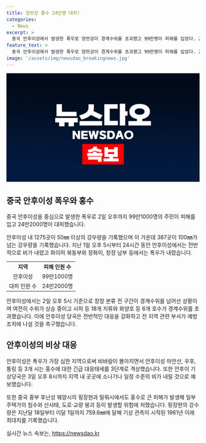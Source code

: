 ```yaml
---
title: 양쯔강 홍수 24만명 대피!
categories:
  - News
excerpt: >
  중국 안후이성에서 발생한 폭우로 양쯔강이 경계수위를 초과했고 99만명이 피해를 입었다. 24만여명이 대피했으며, 7개 시의 36개 현·구에서 큰 피해가 발생했다. 또한 후난성에서도 홍수로 인해 피해가 발생했다. 현지 당국은 대응을 강화하고 예방조치를 촉구했다. 3일 오후까지 소나기나 비가 지속될 것으로 예보되고, 홍수로 인해 주택가의 침수, 산사태, 도로·교량 붕괴 등이 발생할 위험에 처했다.
feature_text: >
  중국 안후이성에서 발생한 폭우로 양쯔강이 경계수위를 초과했고 99만명이 피해를 입었다. 24만여명이 대피했으며, 7개 시의 36개 현·구에서 큰 피해가 발생했다. 또한 후난성에서도 홍수로 인해 피해가 발생했다. 현지 당국은 대응을 강화하고 예방조치를 촉구했다. 3일 오후까지 소나기나 비가 지속될 것으로 예보되고, 홍수로 인해 주택가의 침수, 산사태, 도로·교량 붕괴 등이 발생할 위험에 처했다.
image: '/assets/img/newsdao_breakingnews.jpg'
---
```


<p><img src="/assets/img/newsdao_breakingnews.jpg" alt="bookingtag 속보" /></p>

<h2 data-ke-size="size26">중국 안후이성 폭우와 홍수</h2>

<p>중국 안후이성을 중심으로 발생한 폭우로 2일 오후까지 99만1000명의 주민이 피해를 입고 24만2000명이 대피했습니다.</p>

<p data-ke-size="size16">안후이성 내 1275곳이 50㎜ 이상의 강우량을 기록했으며 이 가운데 387곳이 100㎜가 넘는 강우량을 기록했습니다. 지난 1일 오후 5시부터 24시간 동안 안후이성에서는 전반적으로 비가 내렸고 화이허 북동부와 장화이, 창장 남부 등에서는 폭우가 내렸습니다.</p>

<table>
  <tr>
    <td style="text-align: center; height: 17px;"><b>지역</b></td>
    <td style="text-align: center; height: 17px;"><b>피해 인원 수</b></td>
  </tr>
  <tr>
    <td style="text-align: center; height: 17px;">안후이성</td>
    <td style="text-align: center; height: 17px;">99만1000명</td>
  </tr>
  <tr>
    <td style="text-align: center; height: 17px;">대피 인원 수</td>
    <td style="text-align: center; height: 17px;">24만2000명</td>
  </tr>
</table>

<p data-ke-size="size16">안후이성에서는 2일 오후 5시 기준으로 창장 본류 전 구간이 경계수위를 넘어선 상황이며 여전히 수위가 상승 중이고 시허 등 18개 지류와 화양호 등 6개 호수가 경계수위를 초과했습니다. 이에 안후이성 당국은 전반적인 대응을 강화하고 전 지역 관련 부서가 예방조치에 나설 것을 촉구했습니다.</p>

<h2 data-ke-size="size26">안후이성의 비상 대응</h2>

<p data-ke-size="size16">안후이성은 폭우가 가장 심한 지역으로써 비바람이 몰아치면서 안후이성 마안산, 우후, 퉁링 등 3개 시는 홍수에 대한 긴급 대응태세를 3단계로 격상했습니다. 또한 안후이 기상당국은 3일 오후 8시까지 지역 내 곳곳에 소나기나 일정 수준의 비가 내릴 것으로 예보했습니다.</p>

<p data-ke-size="size16">또한 중국 중부 후난성 웨양시의 핑장현과 밀뤄시에서도 홍수로 큰 피해가 발생해 일부 주택가의 침수와 산사태, 도로·교량 붕괴 등이 발생할 위험에 처했습니다. 핑장현의 강수량은 지난달 18일부터 이달 1일까지 759.6㎜에 달해 기상 관측이 시작된 1961년 이래 최대치를 기록했습니다.</p>
실시간 뉴스 속보는, <a href="https://newsdao.kr" rel="dofollow">https://newsdao.kr</a>


